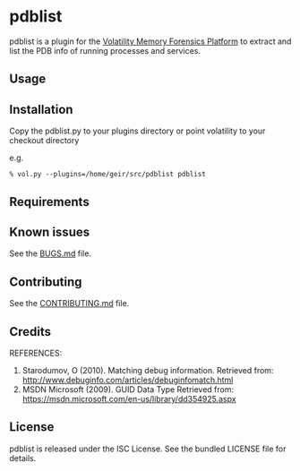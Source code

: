 pdblist
=========

pdblist is a plugin for the [Volatility Memory Forensics Platform](http://www.volatilityfoundation.org/) to extract and list the PDB info of running processes and services.

## Usage


## Installation

Copy the pdblist.py to your plugins directory or point volatility to your checkout directory

e.g.

`% vol.py --plugins=/home/geir/src/pdblist pdblist`

## Requirements


## Known issues

See the [BUGS.md](BUGS.md) file.

## Contributing

See the [CONTRIBUTING.md](CONTRIBUTING.md) file.

## Credits

REFERENCES:
1. Starodumov, O (2010). Matching debug information.
   Retrieved from:
     http://www.debuginfo.com/articles/debuginfomatch.html
2. MSDN Microsoft (2009). GUID Data Type
   Retrieved from:
     https://msdn.microsoft.com/en-us/library/dd354925.aspx

## License

pdblist is released under the ISC License. See the bundled LICENSE file for
details.
